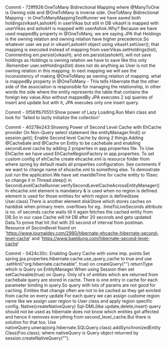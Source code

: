 Commit - 72fff926:OneToMany Bidirectional Mapping where @ManyToOne is Owning side and @OneToMany is inverse side.
	OneToMany Bidirectional Mapping - in OneToManyMappingTestRunner we have saved both holdings(vikasH,ashokH) in userVikas but still in DB vikasH is mapped with userVikas and ashokH is mapped with userAshok.Why?
	Because we have used mappedBy property in @OneToMany, we are saying JPA that Holdings is the owning relation and owning relation have higher precedence.So whatever user we put in vikasH,ashokH object using vikasH.setUser(); that mapping is executed instead of mapping from userVikas.setHoldings(list);
	Commenting em.persist(vikasH); and em.persist(ashokH); will not save holdings as  Holdings is owning relation we have to save like this only .Remember user.setHoldings(list) does not do anything as User is not the owning relation in this mapping.
	In next mapping we will see the inconsistency of making @OneToMany as owning relation of mapping.
	what is mappedBy property in @OneToMany - This tells Hibernate that the other side of the association is responsible for managing the relationship, in other words the side where the entity represents the table that contains the foreign key value.Also without mappedBy JPA executes 2 sql queries of insert and update but with it, JPA executes only one insert query.

Commit - 0f561fb70551:Show power of Lazy Loading.Run Main class and look for 'failed to lazily initialize the collection'

Commit - 40278e243:Showing Power of Second Level Cache with EhCache provider On Non-Query select statement like entityManager.find() or session.get();
	Enable Second level Cache by doing 2 things.Adding @Cachebale and @Cache on Entity to be cachebale and enabling secondLevel cache by adding 2 properties in app.properties file.
	To Use EhCache we have used EhCacheRegionFactory in app.properties.
	To set custom config of ehCache create ehcache.xml is resource folder from where spring by default reads all properties configuration. See comments if we want to change name of ehcache.xml to something else.
	To demostrate just run the application.We have set maxIdleTime for cache entity to 10sec so change it in Thread.sleep() in SecondLevelCacheRunner.verifySecondLevelCacheAcrossEntityManager()
	In ehcache.xml <defaultCache> element is mandatory & is used when no region is defined.<Cache> element is used for those entities for which region is defined(see User.class).There is another element diskStore which stores caches on harddisk when primary mem. overflows for eg. <diskStore path="java.io.tmpdir/ehcache" />.timeToLiveSeconds attribute is no. of seconds cache waits till it again fetches the cached entity from DB.So in our case Cache will hit DB after 20 seconds and gets updated Data.To prove that hit /list with 20 second of interval from postman.
	Resource of Secondlevel found on 'https://www.journaldev.com/2980/hibernate-ehcache-hibernate-second-level-cache' and 'https://www.baeldung.com/hibernate-second-level-cache'
	 
Commit - 0424c30c: Enabling Query Cache with some imp. points
	Set spring.jpa.properties.hibernate.cache.use_query_cache to true and use .setHint("org.hibernate.cacheable", true) on createQuery("") returnType which is Query on EntityManager.When using Session then set setCacheable(true) on Query.
	Only id's of entities which are returned from cachebale query are stored in cache.
	There is one entry in cache for each parameter binding in query.So query with lots of params are not good for caching.
	Entities that change often are not to be cached as they get evicted from cache on every update
	For each query we can assign custome region name like we assign user region to User class and apply region specific config.
	Native(createNativeQuery) Sql-DML(like update,delete,insert) query should not be used as hibernate does not know which entities got affected and hence it removes everything from second_level_cache.But there is solution for that too. Use nativeQuery.unwrap(org.hibernate.SQLQuery.class).addSynchronizedEntityClass(Foo.class); where nativeQuery is Query object returned by session.createNativeQuery("").
	
	
	  
	
	